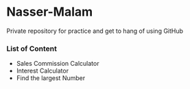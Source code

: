 # Nasser-Malam
Private repository for practice and get to hang of using GitHub

### List of Content
* Sales Commission Calculator 
* Interest Calculator
* Find the largest Number
